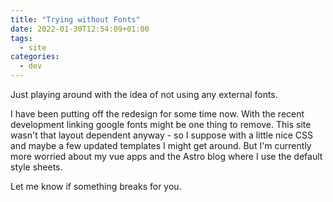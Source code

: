 ```yaml
---
title: "Trying without Fonts"
date: 2022-01-30T12:54:09+01:00
tags:
  - site
categories:
  - dev
---
```


Just playing around with the idea of not using any external fonts. 

I have been putting off the redesign for some time now. 
With the recent development linking google fonts might be one thing to remove. 
This site wasn't that layout dependent anyway - so I suppose with a little nice CSS and maybe a few updated templates I might get around.
But I'm currently more worried about my vue apps and the Astro blog where I use the default style sheets.

Let me know if something breaks for you. 

<!--more-->

